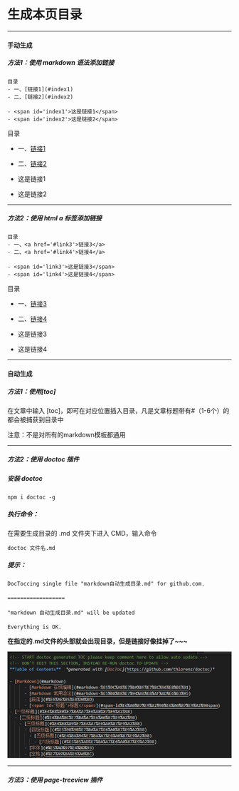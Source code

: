 # 生成本页目录

----------------------------------

#### 手动生成

##### 方法1：使用 markdown 语法添加链接

```
目录
- 一、[链接1](#index1)
- 二、[链接2](#index2)

- <span id='index1'>这是链接1</span>
- <span id='index2'>这是链接2</span>
```

目录
- 一、[链接1](#index1)
- 二、[链接2](#index2)

- <span id='index1'>这是链接1</span>
- <span id='index2'>这是链接2</span>

***

##### 方法2：使用 html a 标签添加链接

```
目录
- 一、<a href='#link3'>链接3</a>
- 二、<a href='#link4'>链接4</a>

- <span id='link3'>这是链接3</span>
- <span id='link4'>这是链接4</span>
```

目录
- 一、<a href='#link3'>链接3</a>
- 二、<a href='#link4'>链接4</a>

- <span id='link3'>这是链接3</span>
- <span id='link4'>这是链接4</span>

***

#### 自动生成

##### 方法1：使用[toc]

在文章中输入 [toc]，即可在对应位置插入目录，凡是文章标题带有#（1-6个）的都会被捕获到目录中  
  
注意：不是对所有的markdown模板都通用

***

##### 方法2：使用 doctoc 插件

##### 安装 doctoc

`npm i doctoc -g`

##### 执行命令：

在需要生成目录的 .md 文件夹下进入 CMD，输入命令

`doctoc 文件名.md`

##### 提示：  
```
DocToccing single file "markdown自动生成目录.md" for github.com.

==================

"markdown 自动生成目录.md" will be updated

Everything is OK.
```

**在指定的.md文件的头部就会出现目录，但是链接好像挂掉了~~~**

![1](images/目录.png)

***

##### 方法3：使用 page-treeview 插件

